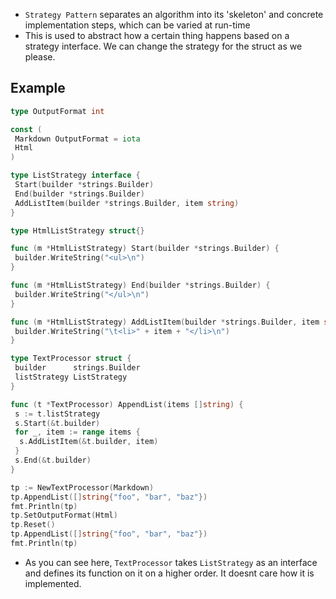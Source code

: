 - `Strategy Pattern` separates an algorithm into its 'skeleton' and concrete implementation steps, which can be varied at run-time
- This is used to abstract how a certain thing happens based on a strategy interface. We can change the strategy for the struct as we please.

## Example

```go
type OutputFormat int

const (
 Markdown OutputFormat = iota
 Html
)

type ListStrategy interface {
 Start(builder *strings.Builder)
 End(builder *strings.Builder)
 AddListItem(builder *strings.Builder, item string)
}

type HtmlListStrategy struct{}

func (m *HtmlListStrategy) Start(builder *strings.Builder) {
 builder.WriteString("<ul>\n")
}

func (m *HtmlListStrategy) End(builder *strings.Builder) {
 builder.WriteString("</ul>\n")
}

func (m *HtmlListStrategy) AddListItem(builder *strings.Builder, item string) {
 builder.WriteString("\t<li>" + item + "</li>\n")
}

type TextProcessor struct {
 builder      strings.Builder
 listStrategy ListStrategy
}

func (t *TextProcessor) AppendList(items []string) {
 s := t.listStrategy
 s.Start(&t.builder)
 for _, item := range items {
  s.AddListItem(&t.builder, item)
 }
 s.End(&t.builder)
}

tp := NewTextProcessor(Markdown)
tp.AppendList([]string{"foo", "bar", "baz"})
fmt.Println(tp)
tp.SetOutputFormat(Html)
tp.Reset()
tp.AppendList([]string{"foo", "bar", "baz"})
fmt.Println(tp)
```

- As you can see here, `TextProcessor` takes `ListStrategy` as an interface and defines its function on it on a higher order. It doesnt care how it is implemented.
